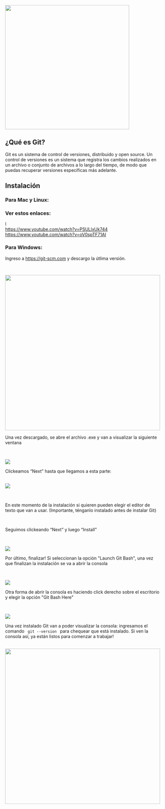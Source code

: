 <img src="./img/git.png" width="400">

## ¿Qué es Git? 
Git es un sistema de control de versiones, distribuido y open source. Un control de versiones es un sistema que registra los cambios realizados en un archivo o conjunto de archivos a lo largo del tiempo, de modo que puedas recuperar versiones específicas más adelante. 

## Instalación
### Para Mac y Linux: 
### Ver estos enlaces: 
l</br>
https://www.youtube.com/watch?v=PSULlxUk744 </br>
https://www.youtube.com/watch?v=oV0spTF71AI 

### Para Windows: 
Ingreso a <https://git-scm.com> y descargo la útlima versión. 
<p></p></br>

<img src="./img/instalar_window.png" width="500"></br>

<p> Una vez descargado, se abre el archivo .exe y van a visualizar la siguiente ventana </p></br>

<img src="./img/1.png"></br>

<p> Clickeamos “Next” hasta que llegamos a esta parte: </p></br>

<img src="./img/2.png">
<p></p></br>

<p> En este momento de la instalación si quieren pueden elegir el editor de texto que van a usar. (Importante, ténganlo instalado antes de instalar Git) </p></br>

<p> Seguimos clickeando “Next” y luego “Install” </p></br>

<img src="./img/3.png"></br>

<p> Por último, finalizar! Si seleccionan la opción "Launch Git Bash", una vez que finalizan la instalación se va a abrir la consola </p></br>

<img src="./img/4.png"></br>

<p> Otra forma de abrir la consola es haciendo click derecho sobre el escritorio y elegir la opción "Git Bash Here" </p></br>

<img src="./img/consola.png"></br>

<p> Una vez instalado Git van a poder visualizar la consola: ingresamos el comando <code> git --version </code> para chequear que está instalado. Si ven la consola así, ya están listos para comenzar a trabajar! </p></br>

<img src="./img/5.png" width="500">




